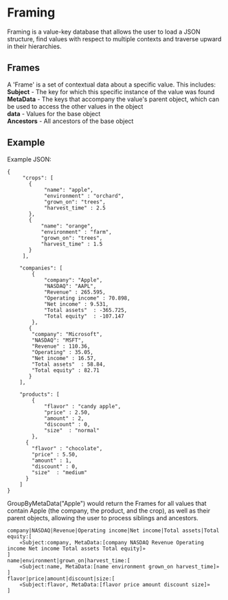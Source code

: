 # Framing
Framing is a value-key database that allows the user to load a JSON structure,
find values with respect to multiple contexts and traverse upward in their hierarchies.

## Frames
A 'Frame' is a set of contextual data about a specific value. This includes:     
**Subject** - The key for which this specific instance of the value was found  
**MetaData** - The keys that accompany the value's parent object, which can be used to access the other values in the object  
**data** - Values for the base object  
**Ancestors** - All ancestors of the base object  

## Example 
Example JSON: 
```
{
     "crops": [ 
       {
            "name": "apple", 
            "environment" : "orchard", 
            "grown_on": "trees", 
            "harvest_time" : 2.5
       }, 
       {
           "name": "orange", 
           "environment" : "farm", 
           "grown_on": "trees", 
           "harvest_time" : 1.5
       }
     ],

    "companies": [
        {
            "company": "Apple", 
            "NASDAQ": "AAPL",
            "Revenue" :	265.595,
            "Operating income" : 70.898,
            "Net income" : 9.531,
            "Total assets"	: -365.725,
            "Total equity"	: -107.147
        }, 
       {
        "company": "Microsoft", 
        "NASDAQ": "MSFT", 
        "Revenue" :	110.36,
        "Operating" : 35.05,
        "Net income" : 16.57,
        "Total assets"	: 58.84,
        "Total equity" : 82.71 
       }
    ], 

    "products": [
        {
            "flavor" : "candy apple", 
            "price" : 2.50, 
            "amount" : 2, 
            "discount" : 0, 
            "size"  : "normal"
        }, 
      {
        "flavor" : "chocolate", 
        "price" : 5.50, 
        "amount" : 1, 
        "discount" : 0, 
        "size"  : "medium"
      }
    ]    
}
```

GroupByMetaData("Apple") would return the Frames for all 
values that contain Apple (the company, the product, and the crop), 
as well as their parent objects, allowing the user to process 
siblings and ancestors. 

```
company|NASDAQ|Revenue|Operating income|Net income|Total assets|Total equity:[
	«Subject:company, MetaData:[company NASDAQ Revenue Operating income Net income Total assets Total equity]»
]
name|environment|grown_on|harvest_time:[
	«Subject:name, MetaData:[name environment grown_on harvest_time]»
]
flavor|price|amount|discount|size:[
	«Subject:flavor, MetaData:[flavor price amount discount size]»
]
```
